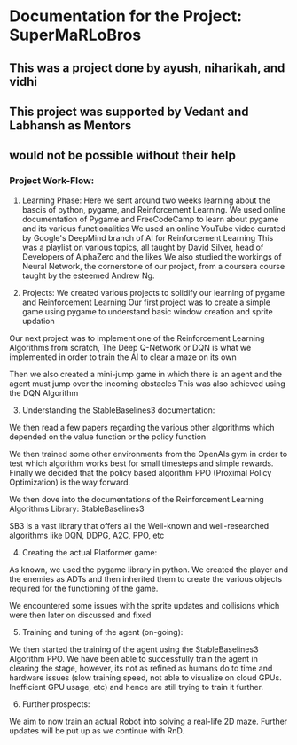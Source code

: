 # Documentation for the Project: SuperMaRLoBros

## This was a project done by ayush, niharikah, and vidhi

## This project was supported by Vedant and Labhansh as Mentors
## would not be possible without their help

### Project Work-Flow:

1. Learning Phase: 
Here we sent around two weeks learning about the bascis of python, pygame, and Reinforcement Learning.
We used online documentation of Pygame and FreeCodeCamp to learn about pygame and its various functionalities
We used an online YouTube video curated by Google's DeepMind branch of AI for Reinforcement Learning
This was a playlist on various topics, all taught by David Silver, head of Developers of AlphaZero and the likes
We also studied the workings of Neural Network, the cornerstone of our project, from a coursera course taught by the 
esteemed Andrew Ng.

2. Projects:
We created various projects to solidify our learning of pygame and Reinforcement Learning
Our first project was to create a simple game using pygame to understand basic window creation and sprite updation

Our next project was to implement one of the Reinforcement Learning Algorithms from scratch,
The Deep Q-Network or DQN is what we implemented in order to train the AI to clear a maze on its own

Then we also created a mini-jump game in which there is an agent and the agent must jump over the incoming obstacles
This was also achieved using the DQN Algorithm

3. Understanding the StableBaselines3 documentation:

We then read a few papers regarding the various other algorithms which depended on the value function or the policy function

We then trained some other environments from the OpenAIs gym in order to test which algorithm works best for small timesteps and simple rewards. Finally we decided that the policy based algorithm PPO (Proximal Policy Optimization) is the way forward.

We then dove into the documentations of the Reinforcement Learning Algorithms Library: StableBaselines3

SB3 is a vast library that offers all the Well-known and well-researched algorithms like DQN, DDPG, A2C, PPO, etc

4. Creating the actual Platformer game:

As known, we used the pygame library in python.
We created the player and the enemies as ADTs and then inherited them to create the various objects required for the functioning of the game.

We encountered some issues with the sprite updates and collisions which were then later on discussed and fixed

5. Training and tuning of the agent (on-going):

We then started the training of the agent using the StableBaselines3 Algorithm PPO.
We have been able to successfully train the agent in clearing the stage, however, its not as refined as humans do to time and hardware issues (slow training speed, not able to visualize on cloud GPUs. Inefficient GPU usage, etc) and hence are still trying to train it further.

6. Further prospects:

We aim to now train an actual Robot into solving a real-life 2D maze.
Further updates will be put up as we continue with RnD.

